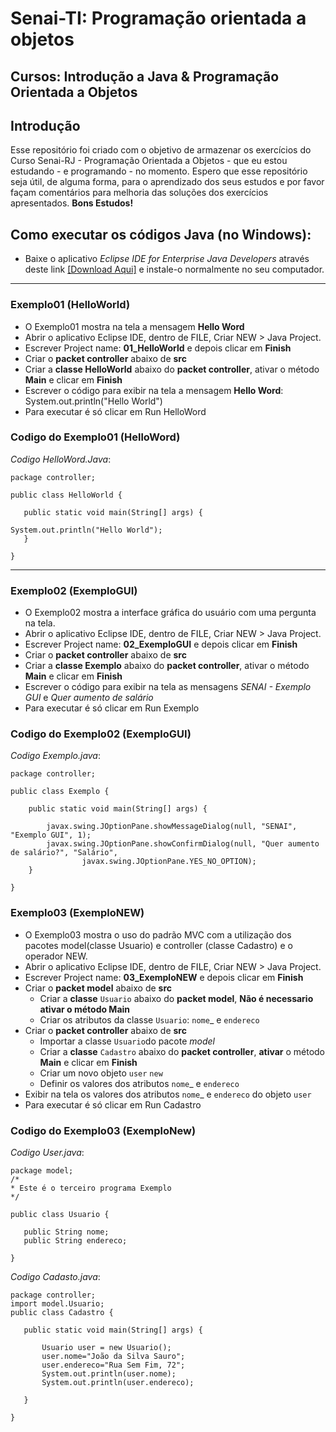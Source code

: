 # Senai-TI: Programação orientada a objetos
## Cursos: Introdução a Java & Programação Orientada a Objetos

## Introdução

Esse repositório foi criado com o objetivo de armazenar os exercícios do Curso Senai-RJ - Programação Orientada a Objetos - que eu estou estudando - e programando - no momento.
Espero que esse repositório seja útil, de alguma forma, para o aprendizado dos seus estudos e por favor façam comentários para melhoria das soluções dos exercícios apresentados.
**Bons Estudos!**

## Como executar os códigos Java (no Windows):

- Baixe o aplicativo _Eclipse IDE for Enterprise Java Developers_ através deste link [[Download Aqui]](https://www.eclipse.org/downloads/packages/release/2020-12/r/eclipse-ide-enterprise-java-developers) e instale-o normalmente no seu computador.

***
### Exemplo01 (HelloWorld)
  - O Exemplo01 mostra na tela a mensagem __Hello Word__
  - Abrir o aplicativo Eclipse IDE, dentro de FILE, Criar NEW > Java Project.
  - Escrever Project name: __01_HelloWorld__ e depois clicar em __Finish__
  - Criar o __packet controller__ abaixo de __src__
  - Criar a __classe HelloWorld__ abaixo do __packet controller__, ativar o método __Main__ e clicar em __Finish__
  - Escrever o código para exibir na tela a mensagem __Hello Word__: System.out.println("Hello World")
  - Para executar é só clicar em Run HelloWord
 ### Codigo do Exemplo01 (HelloWord)
 
 _Codigo HelloWord.Java_:
 ```
 package controller;

public class HelloWorld {

	public static void main(String[] args) {
		
System.out.println("Hello World");
	}

}
```
***
### Exemplo02 (ExemploGUI)
  - O Exemplo02 mostra a interface gráfica do usuário com uma pergunta na tela.
  - Abrir o aplicativo Eclipse IDE, dentro de FILE, Criar NEW > Java Project.
  - Escrever Project name: __02_ExemploGUI__ e depois clicar em __Finish__
  - Criar o __packet controller__ abaixo de __src__
  - Criar a __classe Exemplo__ abaixo do __packet controller__, ativar o método __Main__ e clicar em __Finish__
  - Escrever o código para exibir na tela as mensagens _SENAI - Exemplo GUI_ e _Quer aumento de salário_
  - Para executar é só clicar em Run Exemplo
 ### Codigo do Exemplo02 (ExemploGUI)
 
 _Codigo Exemplo.java_: 
```
package controller;

public class Exemplo {

	public static void main(String[] args) {
	
		javax.swing.JOptionPane.showMessageDialog(null, "SENAI", "Exemplo GUI", 1);
		javax.swing.JOptionPane.showConfirmDialog(null, "Quer aumento de salário?", "Salário",
				javax.swing.JOptionPane.YES_NO_OPTION);
	}

}

```
### Exemplo03 (ExemploNEW)
  - O Exemplo03 mostra o uso do padrão MVC com a utilização dos pacotes model(classe Usuario) e controller (classe Cadastro) e o operador NEW.
  - Abrir o aplicativo Eclipse IDE, dentro de FILE, Criar NEW > Java Project.
  - Escrever Project name: __03_ExemploNEW__ e depois clicar em __Finish__
  - Criar o __packet model__ abaixo de __src__
    - Criar a __classe__ `Usuario` abaixo do __packet model__, __Não é necessario ativar o método Main__
    - Criar os atributos da classe `Usuario`: `nome`_ e `endereco`
  - Criar o __packet controller__ abaixo de __src__
    - Importar a classe `Usuario`do pacote _model_
    - Criar a __classe__ `Cadastro` abaixo do __packet controller__, __ativar__ o método __Main__ e clicar em __Finish__
    - Criar um novo objeto `user` `new`
    - Definir os valores dos atributos `nome`_ e `endereco`
  - Exibir na tela os valores dos atributos `nome`_ e `endereco` do objeto `user`
  - Para executar é só clicar em Run Cadastro
 ### Codigo do Exemplo03 (ExemploNew)
 
_Codigo User.java_:
 ```
 package model;
/*
 * Este é o terceiro programa Exemplo
 */

public class Usuario {

	public String nome;
	public String endereco;
	
}

 ```
 _Codigo Cadasto.java_:
 
 ```
 package controller;
import model.Usuario;
public class Cadastro {

	public static void main(String[] args) {
		
		Usuario user = new Usuario();
		user.nome="João da Silva Sauro";
		user.endereco="Rua Sem Fim, 72";
		System.out.println(user.nome);
		System.out.println(user.endereco);
		
	}

}
```
 
